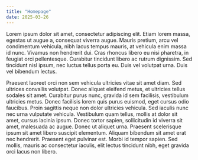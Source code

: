 ```yaml
---
title: "Homepage"
date: 2025-03-26
---
```


Lorem ipsum dolor sit amet, consectetur adipiscing elit. Etiam lorem massa, egestas ut augue a, consequat viverra augue. Mauris pretium, arcu vel condimentum vehicula, nibh lacus tempus mauris, at vehicula enim massa id nunc. Vivamus non hendrerit dui. Cras rhoncus libero eu nisi pharetra, in feugiat orci pellentesque. Curabitur tincidunt libero ac rutrum dignissim. Sed tincidunt nisl ipsum, nec luctus tellus porta eu. Duis vel volutpat urna. Duis vel bibendum lectus.

Praesent laoreet orci non sem vehicula ultricies vitae sit amet diam. Sed ultrices convallis volutpat. Donec aliquet eleifend metus, et ultricies tellus sodales sit amet. Curabitur purus nunc, gravida id sem facilisis, vestibulum ultricies metus. Donec facilisis lorem quis purus euismod, eget cursus odio faucibus. Proin sagittis neque non dolor ultricies vehicula. Sed iaculis nunc nec urna vulputate vehicula. Vestibulum quam tellus, mollis at dolor sit amet, cursus lacinia ipsum. Donec tortor sapien, sollicitudin id viverra sit amet, malesuada ac augue. Donec ut aliquet urna. Praesent scelerisque ipsum sit amet libero suscipit elementum. Aliquam bibendum sit amet erat nec hendrerit. Praesent eget pulvinar est. Morbi id tempor sapien. Sed mollis, mauris ac consectetur iaculis, elit lectus tincidunt nibh, eget gravida orci lacus non libero.
